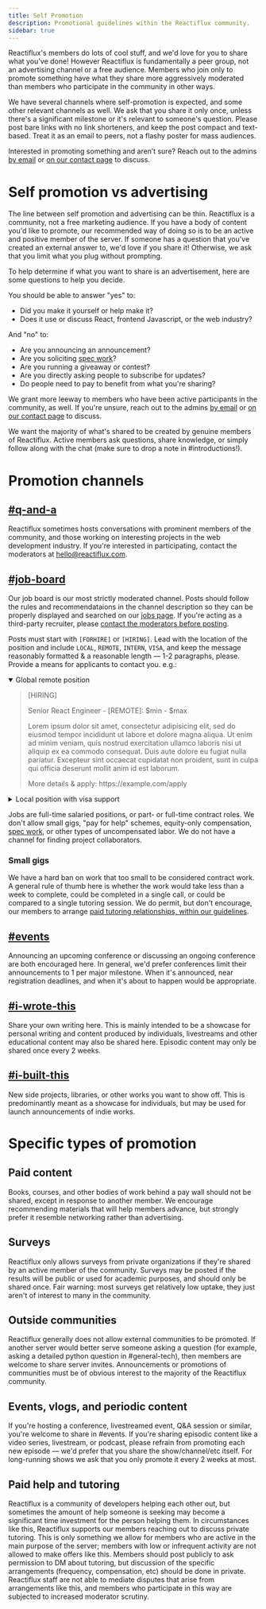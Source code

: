 ```yaml
---
title: Self Promotion
description: Promotional guidelines within the Reactiflux community.
sidebar: true
---
```


Reactiflux's members do lots of cool stuff, and we'd love for you to share what you've done! However Reactiflux is fundamentally a peer group, not an advertising channel or a free audience. Members who join only to promote something have what they share more aggressively moderated than members who participate in the community in other ways.

We have several channels where self-promotion is expected, and some other relevant channels as well. We ask that you share it only once, unless there's a significant milestone or it's relevant to someone's question. Please post bare links with no link shorteners, and keep the post compact and text-based. Treat it as an email to peers, not a flashy poster for mass audiences.

Interested in promoting something and aren’t sure? Reach out to the admins [by email](mailto:hello@reactiflux.com) or [on our contact page](/contact) to discuss.

# Self promotion vs advertising

The line between self promotion and advertising can be thin. Reactiflux is a community, not a free marketing audience. If you have a body of content you'd like to promote, our recommended way of doing so is to be an active and positive member of the server. If someone has a question that you've created an external answer to, we'd love if you share it! Otherwise, we ask that you limit what you plug without prompting.

To help determine if what you want to share is an advertisement, here are some questions to help you decide.

You should be able to answer "yes" to:

- Did you make it yourself or help make it?
- Does it use or discuss React, frontend Javascript, or the web industry?

And "no" to:

- Are you announcing an announcement?
- Are you soliciting [spec work](https://www.nospec.com/)?
- Are you running a giveaway or contest?
- Are you directly asking people to subscribe for updates?
- Do people need to pay to benefit from what you're sharing?

We grant more leeway to members who have been active participants in the community, as well. If you're unsure, reach out to the admins [by email](mailto:hello@reactiflux.com) or [on our contact page](/contact) to discuss.

We want the majority of what's shared to be created by genuine members of Reactiflux. Active members ask questions, share knowledge, or simply follow along with the chat (make sure to drop a note in #introductions!).

# Promotion channels

## [#q-and-a](https://discord.gg/MbKwYuq)

Reactiflux sometimes hosts conversations with prominent members of the community, and those working on interesting projects in the web development industry. If you're interested in participating, contact the moderators at [hello@reactiflux.com](mailto:hello@reactiflux.com).

## [#job-board](https://discord.gg/R942bNb)

Our job board is our most strictly moderated channel. Posts should follow the rules and recommendataions in the channel description so they can be properly displayed and searched on our [jobs page](/jobs/). If you're acting as a third-party recruiter, please [contact the moderators before posting](/contact).

Posts must start with `[FORHIRE]` or `[HIRING]`. Lead with the location of the position and include `LOCAL`, `REMOTE`, `INTERN`, `VISA`, and keep the message reasonably formatted & a reasonable length — 1-2 paragraphs, please. Provide a means for applicants to contact you. e.g.:

<details open>
<summary>Global remote position</summary>
<blockquote>
<p>[HIRING]</p>

<p>Senior React Engineer - [REMOTE]: $min - $max</p>

<p>Lorem ipsum dolor sit amet, consectetur adipisicing elit, sed do eiusmod tempor incididunt ut labore et dolore magna aliqua. Ut enim ad minim veniam, quis nostrud exercitation ullamco laboris nisi ut aliquip ex ea commodo consequat. Duis aute dolore eu fugiat nulla pariatur. Excepteur sint occaecat cupidatat non proident, sunt in culpa qui officia deserunt mollit anim id est laborum.</p>

<p>More details & apply: https://example.com/apply</p>
</blockquote>
</details>

<details>
<summary>Local position with visa support</summary>
<blockquote>
<p>[HIRING]</p>

<p>Senior React Engineer - NYC [LOCAL][visa]: $min - $max</p>

<p>Lorem ipsum dolor sit amet, consectetur adipisicing elit, sed do eiusmod tempor incididunt ut labore et dolore magna aliqua. Ut enim ad minim veniam, quis nostrud exercitation ullamco laboris nisi ut aliquip ex ea commodo consequat. Duis aute dolore eu fugiat nulla pariatur. Excepteur sint occaecat cupidatat non proident, sunt in culpa qui officia deserunt mollit anim id est laborum.</p>

<p>More details & apply: https://example.com/apply</p>
</blockquote>
</details>

Jobs are full-time salaried positions, or part- or full-time contract roles. We don't allow small gigs, "pay for help" schemes, equity-only compensation, [spec work](https://www.nospec.com/), or other types of uncompensated labor. We do not have a channel for finding project collaborators.

### Small gigs

We have a hard ban on work that too small to be considered contract work. A general rule of thumb here is whether the work would take less than a week to complete, could be completed in a single call, or could be compared to a single tutoring session. We do permit, but don't encourage, our members to arrange [paid tutoring relationships, within our guidelines](#paid-help-and-tutoring).

## [#events](https://discord.gg/RYVBdtY)

Announcing an upcoming conference or discussing an ongoing conference are both encouraged here. In general, we'd prefer conferences limit their announcements to 1 per major milestone. When it's announced, near registration deadlines, and when it's about to happen would be appropriate.

## [#i-wrote-this](https://discord.gg/xtmDRsShgm)

Share your own writing here. This is mainly intended to be a showcase for personal writing and content produced by individuals, livestreams and other educational content may also be shared here. Episodic content may only be shared once every 2 weeks.

## [#i-built-this](https://discord.gg/GaCSDfm)

New side projects, libraries, or other works you want to show off. This is predominantly meant as a showcase for individuals, but may be used for launch announcements of indie works.

# Specific types of promotion

## Paid content

Books, courses, and other bodies of work behind a pay wall should not be shared, except in response to another member. We encourage recommending materials that will help members advance, but strongly prefer it resemble networking rather than advertising.

## Surveys

Reactiflux only allows surveys from private organizations if they're shared by an active member of the community. Surveys may be posted if the results will be public or used for academic purposes, and should only be shared once. Fair warning: most surveys get relatively low uptake, they just aren't of interest to many in the community.

## Outside communities

Reactiflux generally does not allow external communities to be promoted. If another server would better serve someone asking a question (for example, asking a detailed python question in #general-tech), then members are welcome to share server invites. Announcements or promotions of communities must be of obvious interest to the majority of the Reactiflux community.

## Events, vlogs, and periodic content

If you're hosting a conference, livestreamed event, Q&A session or similar, you're welcome to share in #events. If you're sharing episodic content like a video series, livestream, or podcast, please refrain from promoting each new episode — we'd prefer that you share the show/channel/etc itself. For long-running shows we ask that you only promote it every 2 weeks at most.

## Paid help and tutoring

Reactiflux is a community of developers helping each other out, but sometimes the amount of help someone is seeking may become a significant time investment for the person helping them. In circumstances like this, Reactiflux supports our members reaching out to discuss private tutoring. This is only something we allow for members who are active in the main purpose of the server; members with low or infrequent activity are not allowed to make offers like this. Members should post publicly to ask permission to DM about tutoring, but discussion of the specific arrangements (frequency, compensation, etc) should be done in private. Reactiflux staff are not able to mediate disputes that arise from arrangements like this, and members who participate in this way are subjected to increased moderator scrutiny.
